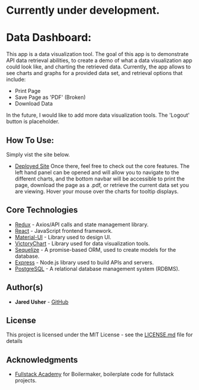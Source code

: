 # Currently under development.

# Data Dashboard:
This app is a data visualization tool. The goal of this app is to demonstrate API data retrieval abilities, to create a demo of what a data visualization app could look like, and charting the retrieved data.  Currently, the app allows to see charts and graphs for a provided data set, and retrieval options that include:
- Print Page
- Save Page as 'PDF' (Broken)
- Download Data

In the future, I would like to add more data visualization tools. 
The 'Logout' button is placeholder. 

## How To Use:
Simply vist the site below. 
- [Deployed Site](https://visualdatadash.herokuapp.com/)
Once there, feel free to check out the core features. The left hand panel can be opened and will allow you to navigate to the different charts, and the bottom navbar will be accessible to print the page, download the page as a .pdf, or retrieve the current data set you are viewing. Hover your mouse over the charts for tooltip displays.

## Core Technologies
- [Redux](https://redux.js.org/) - Axios/API calls and state management library. 
- [React](https://reactjs.org/) - JavaScript frontend framework. 
- [Material-UI](https://material-ui.com/) - Library used to design UI. 
- [VictoryChart](https://formidable.com/open-source/victory/) - Library used for data visualization tools. 
- [Sequelize](https://sequelize.org/) - A promise-based ORM, used to create models for the database.
- [Express](https://expressjs.com/) - Node.js library used to build APIs and servers. 
- [PostgreSQL](https://www.postgresql.org/) - A relational database management system (RDBMS).

## Author(s)
- **Jared Usher** - [GitHub](https://github.com/Oosh74)

## License
This project is licensed under the MIT License - see the [LICENSE.md](LICENSE.md) file for details

## Acknowledgments
- [Fullstack Academy](https://github.com/FullstackAcademy) for Boilermaker, boilerplate code for fullstack projects. 
